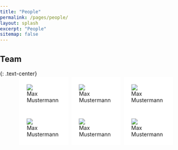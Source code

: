 ```yaml
---
title: "People"
permalink: /pages/people/
layout: splash
excerpt: "People"
sitemap: false
---
```


<style>
body{
  margin: 0;
  padding: 0;
}

 .box1, .box2, .box3 {
     float: left;
     width: 32%;
     margin-right: 2%;
     padding: 20px;
     background: #FFFFFF;
     box-sizing: border-box;
}

.box3 {
     margin-right: 0;
}
</style>

<h2>Team</h2>
{: .text-center}

<div style="margin-left:10%; margin-right:10%; text-align: justify">
<div class="box1"><img src="https://johtobi.github.io/images/placeholder-male.jpg"><br>Max Mustermann</div>
<div class="box2"><img src="https://johtobi.github.io/images/placeholder-male.jpg"><br>Max Mustermann</div>
<div class="box3"><img src="https://johtobi.github.io/images/placeholder-male.jpg"><br>Max Mustermann</div>
</div>
<br>

<div style="margin-left:10%; margin-right:10%; text-align: justify">
<div class="box1"><img src="https://johtobi.github.io/images/placeholder-male.jpg"><br>Max Mustermann</div>
<div class="box2"><img src="https://johtobi.github.io/images/placeholder-male.jpg"><br>Max Mustermann</div>
<div class="box3"><img src="https://johtobi.github.io/images/placeholder-male.jpg"><br>Max Mustermann</div>
</div>
